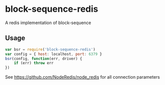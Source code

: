 # block-sequence-redis
A redis implementation of block-sequence

## Usage
```js
var bsr = require('block-sequence-redis')
var config = { host: localhost, port: 6379 }
bsr(config, function(err, driver) {
    if (err) throw err
})
```
See https://github.com/NodeRedis/node_redis for all connection parameters


